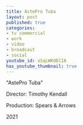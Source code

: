 ```yaml
---
title: AstePro Tuba
layout: post
published: true
categories:
- tv commercial
- work
- video
- broadcast
- social
youtube_id: uSqLWKODlIA
has_youtube_thumbnail: true
---
```


"AstePro Tuba"

Director: Timothy Kendall

Production: Spears & Arrows

2021
